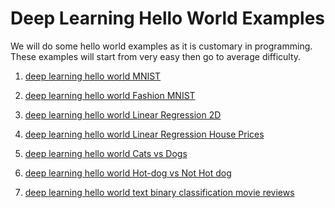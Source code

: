 # Deep Learning Hello World Examples

We will do some hello world examples as it is customary in programming.
These examples will start from very easy then go to average difficulty.


1. [deep learning hello world MNIST](hello-world-examples/deep-learning-hello-world-mnist.md)


2.  [deep learning hello world Fashion MNIST](hello-world-examples/deep-learning-hello-world-fashion-mnist.md)

3.  [deep learning hello world Linear Regression 2D](hello-world-examples/deep-learning-hello-world-linear-regression-2d.md)

4.  [deep learning hello world Linear Regression House Prices](hello-world-examples/deep-learning-hello-world-linear-regression-house-prices.md)


5.  [deep learning hello world Cats vs Dogs](hello-world-examples/deep-learning-hello-world-cats-vs-dogs.md)


6.  [deep learning hello world Hot-dog vs Not Hot dog](hello-world-examples/deep-learning-hello-world-hot-dog-vs-not-hot-dog.md)

7. [deep learning hello world text binary classification movie reviews](hello-world-examples/deep-learning-hello-world-text-binary-classification-movie-reviews)
